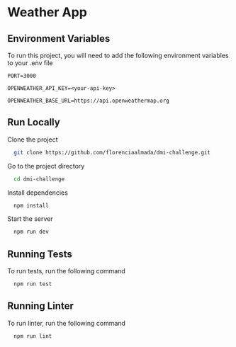 
# Weather App




## Environment Variables

To run this project, you will need to add the following environment variables to your .env file

`PORT=3000`

`OPENWEATHER_API_KEY=<your-api-key>`

`OPENWEATHER_BASE_URL=https://api.openweathermap.org`


## Run Locally

Clone the project

```bash
  git clone https://github.com/florenciaalmada/dmi-challenge.git
```

Go to the project directory

```bash
  cd dmi-challenge
```

Install dependencies

```bash
  npm install
```

Start the server

```bash
  npm run dev
```


## Running Tests

To run tests, run the following command

```bash
  npm run test
```


## Running Linter 

To run linter, run the following command

```bash
  npm run lint
```

